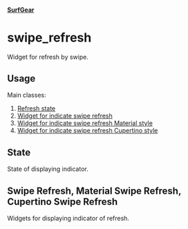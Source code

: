 #### [SurfGear](https://github.com/surfstudio/SurfGear)

# swipe_refresh

Widget for refresh by swipe.

## Usage

Main classes:

1. [Refresh state](lib/src/swipe_refresh_state.dart)
2. [Widget for indicate swipe refresh](lib/src/swipe_refresh.dart)
2. [Widget for indicate swipe refresh Material style](lib/src/material_swipe_refresh.dart)
2. [Widget for indicate swipe refresh Cupertino style](lib/src/cupertino_swipe_refresh.dart)

## State

State of displaying indicator.

## Swipe Refresh, Material Swipe Refresh, Cupertino Swipe Refresh

Widgets for displaying indicator of refresh. 

